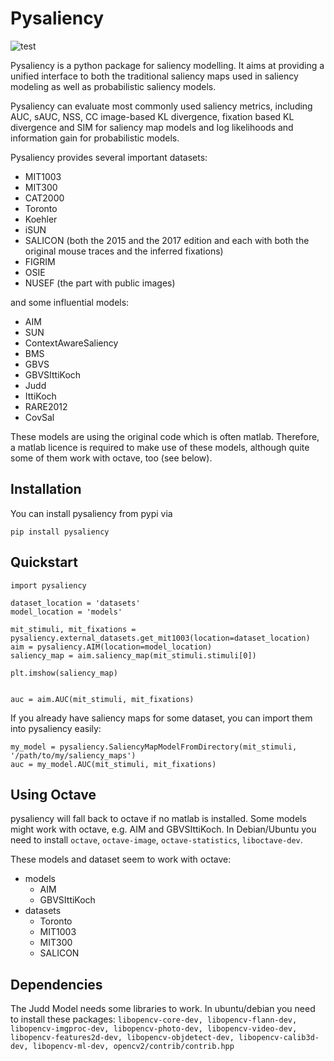 Pysaliency
==========

![test](https://github.com/matthias-k/pysaliency/actions/workflows/test-package-conda.yml/badge.svg)

Pysaliency is a python package for saliency modelling. It aims at providing a unified interface
to both the traditional saliency maps used in saliency modeling as well as probabilistic saliency
models.

Pysaliency can evaluate most commonly used saliency metrics, including AUC, sAUC, NSS, CC
image-based KL divergence, fixation based KL divergence and SIM for saliency map models and
log likelihoods and information gain for probabilistic models.

Pysaliency provides several important datasets:

* MIT1003
* MIT300
* CAT2000
* Toronto
* Koehler
* iSUN
* SALICON (both the 2015 and the 2017 edition and each with both the original mouse traces and the inferred fixations)
* FIGRIM
* OSIE
* NUSEF (the part with public images)

and some influential models:
* AIM
* SUN
* ContextAwareSaliency
* BMS
* GBVS
* GBVSIttiKoch
* Judd
* IttiKoch
* RARE2012
* CovSal


These models are using the original code which is often matlab.
Therefore, a matlab licence is required to make use of these models, although quite some of them
work with octave, too (see below).


Installation
------------

You can install pysaliency from pypi via

    pip install pysaliency


Quickstart
----------

    import pysaliency
    
    dataset_location = 'datasets'
    model_location = 'models'

    mit_stimuli, mit_fixations = pysaliency.external_datasets.get_mit1003(location=dataset_location)
    aim = pysaliency.AIM(location=model_location)
    saliency_map = aim.saliency_map(mit_stimuli.stimuli[0])

    plt.imshow(saliency_map)


    auc = aim.AUC(mit_stimuli, mit_fixations)

If you already have saliency maps for some dataset, you can import them into pysaliency easily:

    my_model = pysaliency.SaliencyMapModelFromDirectory(mit_stimuli, '/path/to/my/saliency_maps')
    auc = my_model.AUC(mit_stimuli, mit_fixations)


Using Octave
------------

pysaliency will fall back to octave if no matlab is installed.
Some models might work with octave, e.g. AIM and GBVSIttiKoch. In Debian/Ubuntu you need to install
`octave`, `octave-image`, `octave-statistics`, `liboctave-dev`.

These models and dataset seem to work with octave:

- models
  - AIM
  - GBVSIttiKoch
- datasets
  - Toronto
  - MIT1003
  - MIT300
  - SALICON

Dependencies
-----------

The Judd Model needs some libraries to work. In ubuntu/debian you need to install these packages:
`libopencv-core-dev, libopencv-flann-dev, libopencv-imgproc-dev, libopencv-photo-dev, libopencv-video-dev, libopencv-features2d-dev, libopencv-objdetect-dev, libopencv-calib3d-dev, libopencv-ml-dev, opencv2/contrib/contrib.hpp`
